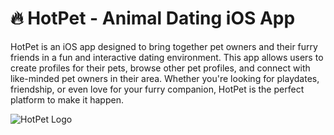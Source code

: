 # 🔥 HotPet - Animal Dating iOS App

HotPet is an iOS app designed to bring together pet owners and their furry friends in a fun and interactive dating environment.
This app allows users to create profiles for their pets, browse other pet profiles, and connect with like-minded pet owners in their area.
Whether you're looking for playdates, friendship, or even love for your furry companion, HotPet is the perfect platform to make it happen.

![HotPet Logo](Hotpet/Assets.xcassets/logo.png)

